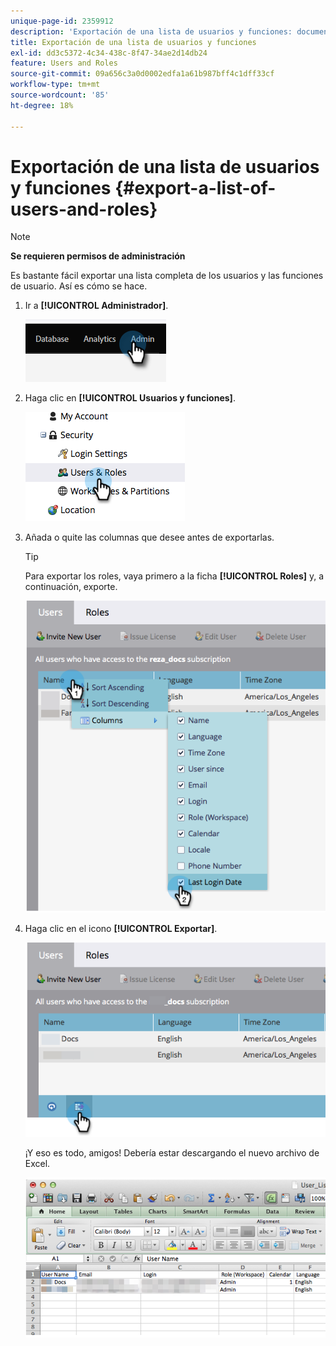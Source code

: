 ```yaml
---
unique-page-id: 2359912
description: 'Exportación de una lista de usuarios y funciones: documentos de Marketo, documentación del producto'
title: Exportación de una lista de usuarios y funciones
exl-id: dd3c5372-4c34-438c-8f47-34ae2d14db24
feature: Users and Roles
source-git-commit: 09a656c3a0d0002edfa1a61b987bff4c1dff33cf
workflow-type: tm+mt
source-wordcount: '85'
ht-degree: 18%

---
```


# Exportación de una lista de usuarios y funciones {#export-a-list-of-users-and-roles}

>[!NOTE]
>
>**Se requieren permisos de administración**

Es bastante fácil exportar una lista completa de los usuarios y las funciones de usuario. Así es cómo se hace.

1. Ir a **[!UICONTROL Administrador]**.

   ![](assets/export-a-list-of-users-and-roles-1.png)

1. Haga clic en **[!UICONTROL Usuarios y funciones]**.

   ![](assets/export-a-list-of-users-and-roles-2.png)

1. Añada o quite las columnas que desee antes de exportarlas.

   >[!TIP]
   >
   >Para exportar los roles, vaya primero a la ficha **[!UICONTROL Roles]** y, a continuación, exporte.

   ![](assets/export-a-list-of-users-and-roles-3.png)

1. Haga clic en el icono **[!UICONTROL Exportar]**.

   ![](assets/export-a-list-of-users-and-roles-4.png)

   ¡Y eso es todo, amigos! Debería estar descargando el nuevo archivo de Excel.

   ![](assets/export-a-list-of-users-and-roles-5.png)
